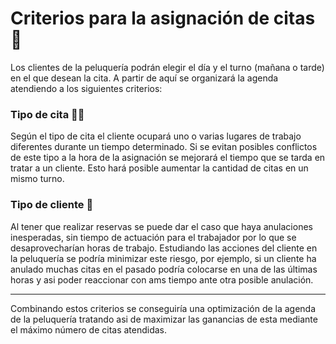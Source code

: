 # Criterios para la asignación de citas :calendar:

Los clientes de la peluquería podrán elegir el día y el turno (mañana o tarde) en el que desean la cita. A partir de aquí se organizará la agenda atendiendo a los siguientes criterios:

### Tipo de cita :haircut_woman:

Según el tipo de cita el cliente ocupará uno o varias lugares de trabajo diferentes durante un tiempo determinado. Si se evitan posibles conflictos de este tipo a la hora de la asignación se mejorará el tiempo que se tarda en tratar a un cliente. Esto hará posible aumentar la cantidad de citas en un mismo turno.

### Tipo de cliente :busts_in_silhouette:

Al tener que realizar reservas se puede dar el caso que haya anulaciones inesperadas, sin tiempo de actuación para el trabajador por lo que se desaprovecharían horas de trabajo. Estudiando las acciones del cliente en la peluquería se podría minimizar este riesgo, por ejemplo, si un cliente ha anulado muchas citas en el pasado podría colocarse en una de las últimas horas y asi poder reaccionar con ams tiempo ante otra posible anulación.

---

Combinando estos criterios se conseguiría una optimización de la agenda de la peluquería tratando asi de maximizar las ganancias de esta mediante el máximo número de citas atendidas.